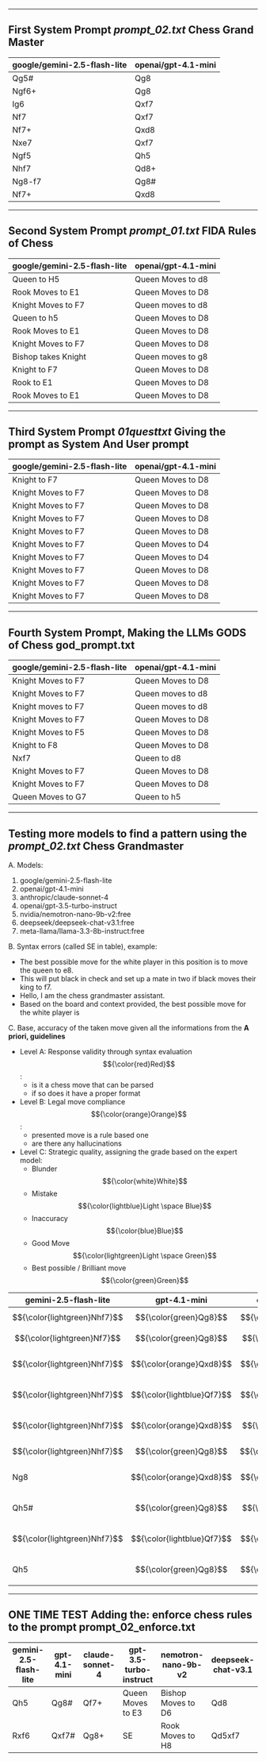
----
First System Prompt *prompt_02.txt* Chess Grand Master
----

|google/gemini-2.5-flash-lite|openai/gpt-4.1-mini|
|------------------------------|------------------------------|
|            Qg5#              |           Qg8                |
|            Ngf6+             |           Qg8                |
| Ig6 |  Qxf7 |
| Nf7 | Qxf7 |
| Nf7+ | Qxd8 |
| Nxe7 | Qxf7 |
| Ngf5 | Qh5 |
| Nhf7  | Qd8+ |
| Ng8-f7 | Qg8# |
| Nf7+ | Qxd8 |


---
Second System Prompt *prompt_01.txt* FIDA Rules of Chess
---

|google/gemini-2.5-flash-lite|openai/gpt-4.1-mini|
|------------------------------|------------------------------|
| Queen to H5 | Queen Moves to d8 |
| Rook Moves to E1 | Queen Moves to D8 |
|  Knight Moves to F7 | Queen moves to d8 |
| Queen to h5 | Queen Moves to D8 |
|  Rook Moves to E1 | Queen Moves to D8 |
| Knight Moves to F7 | Queen Moves to D8 |
| Bishop takes Knight | Queen moves to g8 |
| Knight to F7 | Queen Moves to D8 |
| Rook to E1 | Queen Moves to D8 | 
| Rook Moves to E1 | Queen Moves to D8 |

-----
Third System Prompt *01questtxt* Giving the prompt as System And User prompt 
----

| google/gemini-2.5-flash-lite | openai/gpt-4.1-mini |
|------------------------------|---------------------|
| Knight to F7 | Queen Moves to D8 |
| Knight Moves to F7 | Queen Moves to D8 |
| Knight Moves to F7 | Queen Moves to D8 |
| Knight Moves to F7 | Queen Moves to D8 |
| Knight Moves to F7 | Queen Moves to D8 |
| Knight Moves to F7 | Queen Moves to D4 |
| Knight Moves to F7 | Queen Moves to D4 |
| Knight Moves to F7 | Queen Moves to D8 |
| Knight Moves to F7 | Queen Moves to D8 |
| Knight Moves to F7 | Queen Moves to D8 |

---
Fourth System Prompt, Making the LLMs GODS of Chess **god_prompt.txt**
---

| google/gemini-2.5-flash-lite | openai/gpt-4.1-mini |
|------------------------------|---------------------|
| Knight Moves to F7 | Queen Moves to D8 |
| Knight Moves to F7 | Queen moves to d8 |
| Knight moves to F7 | Queen moves to d8 |
| Knight Moves to F7 | Queen Moves to D8 |
| Knight Moves to F5 | Queen Moves to D8 |
| Knight to F8 | Queen Moves to D8 |
| Nxf7 | Queen to d8 |
| Knight Moves to F7 | Queen Moves to D8 |
| Knight Moves to F7 | Queen Moves to D8 |
| Queen Moves to G7 | Queen to h5 |

---
Testing more models to find a pattern using the *prompt_02.txt* Chess Grandmaster
---
A. Models:
1. google/gemini-2.5-flash-lite
2. openai/gpt-4.1-mini
3. anthropic/claude-sonnet-4
4. openai/gpt-3.5-turbo-instruct
5. nvidia/nemotron-nano-9b-v2:free
6. deepseek/deepseek-chat-v3.1:free
7. meta-llama/llama-3.3-8b-instruct:free

B. Syntax errors (called SE in table), example:

- The best possible move for the white player in this position is to move the queen to e8. 
- This will put black in check and set up a mate in two if black moves their king to f7.
- Hello, I am the chess grandmaster assistant. 
- Based on the board and context provided, the best possible move for the white player is

C. Base, accuracy of the taken move given all the informations from the **A priori, guidelines**
  * Level A: Response validity through syntax evaluation $${\color{red}Red}$$:
    - is it a chess move that can be parsed 
    - if so does it have a proper format
  * Level B: Legal move compliance $${\color{orange}Orange}$$:
    - presented move is a rule based one
    - are there any hallucinations
  * Level C: Strategic quality, assigning the grade based on the expert model:
    - Blunder $${\color{white}White}$$
    - Mistake $${\color{lightblue}Light \space Blue}$$
    - Inaccuracy $${\color{blue}Blue}$$
    - Good Move $${\color{lightgreen}Light \space Green}$$
    - Best possible / Brilliant move $${\color{green}Green}$$

| gemini-2.5-flash-lite | gpt-4.1-mini | claude-sonnet-4 | gpt-3.5-turbo-instruct | nemotron-nano-9b-v2 | deepseek-chat-v3.1 | llama-3.3-8b-instruct |
|---|---|---|---|---|---|---|
| $${\color{lightgreen}Nhf7}$$ | $${\color{green}Qg8}$$ | $${\color{lightblue}Qf7}$$ | $${\color{red}SE}$$ | Queen Moves to G5 | $${\color{lightblue}Qf7}$$ | $${\color{blue}Qd2}$$
| $${\color{lightgreen}Nf7}$$ | $${\color{green}Qg8}$$ | $${\color{green}Qg8+}$$ | $${\color{red}SE}$$ | $${\color{orange}Re8}$$ | $${\color{orange}Qd8}$$ | $${\color{orange}Qf3}$$
| $${\color{lightgreen}Nhf7}$$ | $${\color{orange}Qxd8}$$ | $${\color{lightblue}Qf7}$$ | $${\color{orange}Qe7}$$ | $${\color{orange}rook-moves-to-a8}$$ | $${\color{orange}Qd8}$$ | $${\color{orange}Nf3}$$
| $${\color{lightgreen}Nhf7}$$ | $${\color{lightblue}Qf7}$$ | $${\color{lightblue}Qf7}$$ | $${\color{red}SE}$$ | $${\color{orange}Queen-Moves-to-E3}$$ | $${\color{orange}Qd8}$$ | $${\color{orange}Qa3}$$
| $${\color{lightgreen}Nhf7}$$ | $${\color{orange}Qxd8}$$ | $${\color{green}Qg8+}$$ | $${\color{red}SE}$$ | $${\color{orange}Queen-Moves-to-D5}$$ | $${\color{orange}Qd8}$$ | $${\color{orange}Nf3}$$
| $${\color{lightgreen}Nhf7}$$ | $${\color{green}Qg8}$$ | $${\color{orange}Qd8+}$$ | $${\color{red}SE}$$ | Queen Moves to H5 | $${\color{orange}Qd8}$$ | $${\color{lightblue}Qd3}$$
| Ng8 | $${\color{orange}Qxd8}$$ | $${\color{lightblue}Qf7}$$ | $${\color{red}SE}$$ | $${\color{orange}Queen-Moves-to-H6}$$ | $${\color{orange}Qd8}$$ | $${\color{orange}Nf3}$$
| Qh5# | $${\color{green}Qg8}$$ | $${\color{green}Qg8+}$$ | $${\color{red}SE}$$ | $${\color{orange}Queen-Moves-to-H1}$$ | $${\color{orange}Qd8}$$ | $${\color{orange}Nh2}$$
| $${\color{lightgreen}Nhf7}$$ | $${\color{lightblue}Qf7}$$ | $${\color{lightblue}Qf7}$$ | $${\color{red}SE}$$ | $${\color{orange}Queen-Moves-to-H4}$$ | $${\color{orange}Qd8}$$ | $${\color{orange}Queen-moves-to-E3}$$
| Qh5 | $${\color{green}Qg8}$$ | $${\color{lightblue}Qf7}$$ | $${\color{orange}Bc4}$$ | $${\color{orange}Queen-Moves-to-E3}$$ | $${\color{orange}Qd8}$$ | $${\color{orange}Qf3}$$

---
ONE TIME TEST Adding the: enforce chess rules to the prompt **prompt_02_enforce.txt**
---

| gemini-2.5-flash-lite | gpt-4.1-mini | claude-sonnet-4 | gpt-3.5-turbo-instruct | nemotron-nano-9b-v2 | deepseek-chat-v3.1 | llama-3.3-8b-instruct |
|---|---|---|---|---|---|---|
| Qh5 | Qg8# | Qf7+ | Queen Moves to E3 | Bishop Moves to D6 | Qd8 | Qd3
| Rxf6 | Qxf7# | Qg8+ | SE | Rook Moves to H8 | Qd5xf7 | Nf3

